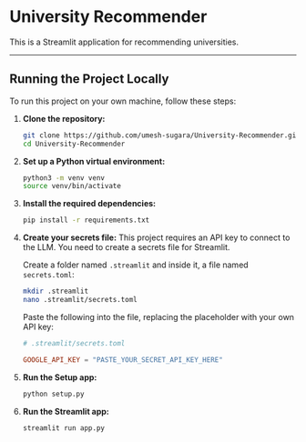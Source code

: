 # University Recommender

This is a Streamlit application for recommending universities.

---

## Running the Project Locally

To run this project on your own machine, follow these steps:

1.  **Clone the repository:**
    ```bash
    git clone https://github.com/umesh-sugara/University-Recommender.git
    cd University-Recommender
    ```

2.  **Set up a Python virtual environment:**
    ```bash
    python3 -m venv venv
    source venv/bin/activate
    ```

3.  **Install the required dependencies:**
    ```bash
    pip install -r requirements.txt
    ```

4.  **Create your secrets file:**
    This project requires an API key to connect to the LLM. You need to create a secrets file for Streamlit.

    Create a folder named `.streamlit` and inside it, a file named `secrets.toml`:
    ```bash
    mkdir .streamlit
    nano .streamlit/secrets.toml
    ```
    Paste the following into the file, replacing the placeholder with your own API key:
    ```toml
    # .streamlit/secrets.toml

    GOOGLE_API_KEY = "PASTE_YOUR_SECRET_API_KEY_HERE"
    ```
5.  **Run the Setup app:**
    ```bash
    python setup.py
    ```
6.  **Run the Streamlit app:**
    ```bash
    streamlit run app.py
    ```